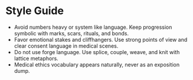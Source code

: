 # Style Guide

- Avoid numbers heavy or system like language. Keep progression symbolic with marks, scars, rituals, and bonds.  
- Favor emotional stakes and cliffhangers. Use strong points of view and clear consent language in medical scenes.  
- Do not use forge language. Use splice, couple, weave, and knit with lattice metaphors.  
- Medical ethics vocabulary appears naturally, never as an exposition dump.
